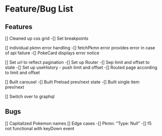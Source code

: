 # Feature/Bug List

## Features

[] Cleaned up css grid
-[] Set breakpoints

[] individual pkmn error handling
-[] fetchPkmn error provides error in case of api failure
-[] PokeCard displays error notice


[] Set url to reflect pagination
-[] Set up Router
-[] Sep limit and offset to state
-[] Set up useHistory - push limit and offset
-[] Routed page according to limit and offset

[] Built carousel
-[] Built Preload prev/next state
-[] Built single item prev/next

[] Switch over to graphql

## Bugs

[] Capitalized Pokemon names
[] Edge cases
-[] Pkmn: "Type: Null"
-[] f5 not functional with keyDown event
